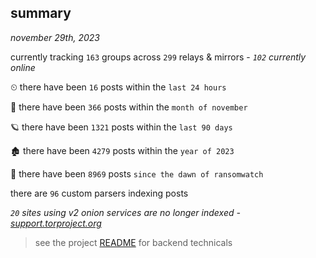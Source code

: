 
## summary
_november 29th, 2023_

currently tracking `163` groups across `299` relays & mirrors - _`102` currently online_

⏲ there have been `16` posts within the `last 24 hours`

🦈 there have been `366` posts within the `month of november`

🪐 there have been `1321` posts within the `last 90 days`

🏚 there have been `4279` posts within the `year of 2023`

🦕 there have been `8969` posts `since the dawn of ransomwatch`

there are `96` custom parsers indexing posts

_`20` sites using v2 onion services are no longer indexed - [support.torproject.org](https://support.torproject.org/onionservices/v2-deprecation/)_

> see the project [README](https://github.com/joshhighet/ransomwatch#ransomwatch--) for backend technicals
